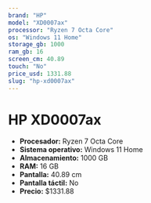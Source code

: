 ```yaml
---
brand: "HP"
model: "XD0007ax"
processor: "Ryzen 7 Octa Core"
os: "Windows 11 Home"
storage_gb: 1000
ram_gb: 16
screen_cm: 40.89
touch: "No"
price_usd: 1331.88
slug: "hp-xd0007ax"
---
```


# HP XD0007ax

- **Procesador:** Ryzen 7 Octa Core
- **Sistema operativo:** Windows 11 Home
- **Almacenamiento:** 1000 GB
- **RAM:** 16 GB
- **Pantalla:** 40.89 cm
- **Pantalla táctil:** No
- **Precio:** $1331.88
